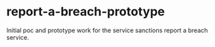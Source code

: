 # report-a-breach-prototype
Initial poc and prototype work for the service sanctions report a breach service.
